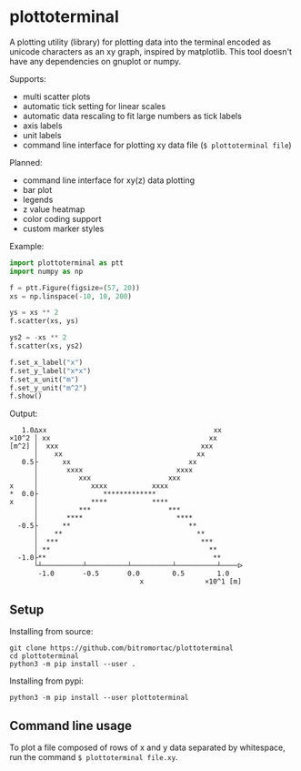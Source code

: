 # plot**to**terminal
A plotting utility (library) for plotting data into the terminal encoded as
unicode characters as an xy graph, inspired by matplotlib. This tool doesn't
have any dependencies on gnuplot or numpy.

Supports:
* multi scatter plots
* automatic tick setting for linear scales
* automatic data rescaling to fit large numbers as tick labels
* axis labels
* unit labels
* command line interface for plotting xy data file (`$ plottoterminal file`)

Planned:
* command line interface for xy(z) data plotting
* bar plot
* legends
* z value heatmap
* color coding support
* custom marker styles

Example:
```python
import plottoterminal as ptt
import numpy as np

f = ptt.Figure(figsize=(57, 20))
xs = np.linspace(-10, 10, 200)

ys = xs ** 2
f.scatter(xs, ys)

ys2 = -xs ** 2
f.scatter(xs, ys2)

f.set_x_label("x")
f.set_y_label("x*x")
f.set_x_unit("m")
f.set_y_unit("m^2")
f.show()
```

Output:
```
   1.0ᐃxx                                         xx     
×10^2 │ xx                                       xx      
[m^2] │  xxx                                   xxx       
      │    xx                                 xx         
   0.5├      xx                             xx           
      │       xxxx                       xxxx            
      │          xxx                   xxx               
x     │             xxxx           xxxx                  
*  0.0├                *************                     
x     │             ****           ****                  
      │          ***                   ***               
      │       ****                       ****            
  -0.5├      **                             **           
      │    **                                 **         
      │  ***                                   ***       
      │ **                                       **      
  -1.0├**                                         **     
      └┴──────────┴──────────┴──────────┴──────────┴────ᐅ
       -1.0       -0.5       0.0        0.5        1.0   
                                x               ×10^1 [m]
```

## Setup
Installing from source:

```shell script
git clone https://github.com/bitromortac/plottoterminal
cd plottoterminal
python3 -m pip install --user .
```

Installing from pypi:
```shell script
python3 -m pip install --user plottoterminal
```

## Command line usage
To plot a file composed of rows of x and y data separated by whitespace,
run the command `$ plottoterminal file.xy`.